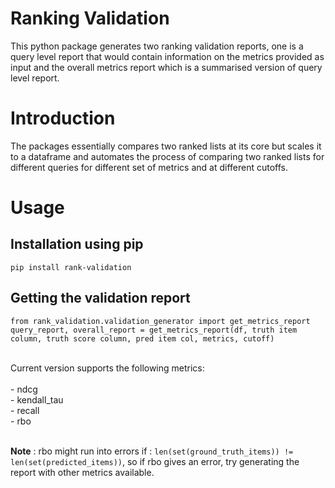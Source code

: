 # Ranking Validation
This python package generates two ranking validation reports, one is a query level report that would contain information
on the metrics provided as input and the overall metrics report which is a summarised version of query level report. 


# Introduction
The packages essentially compares two ranked lists at its core but scales it to a dataframe and automates the process of 
comparing two ranked lists for different queries for different set of metrics and at different cutoffs.

# Usage

## Installation using pip

`pip install rank-validation`

## Getting the validation report
```
from rank_validation.validation_generator import get_metrics_report
query_report, overall_report = get_metrics_report(df, truth item column, truth score column, pred item col, metrics, cutoff)
```
<br>
Current version supports the following metrics: <br>
<br>
- ndcg <br>
- kendall_tau <br>
- recall <br>
- rbo <br>
<br >

**Note** : rbo might run into errors if : `len(set(ground_truth_items)) != len(set(predicted_items))`, so if rbo gives an
error, try generating the report with other metrics available.






